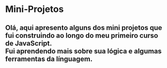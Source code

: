 <h1>Mini-Projetos</h1>
<h2>Olá, aqui apresento alguns dos mini projetos que fui construindo ao longo do meu primeiro curso de JavaScript.
<br>Fui aprendendo mais sobre sua lógica e algumas ferramentas da línguagem.</h2>



